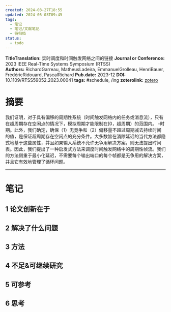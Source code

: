 ```yaml
---
created: 2024-03-27T18:55
updated: 2024-05-03T09:45
tags:
  - 笔记
  - 笔记/文献笔记
  - 待归档
status:
  - todo
---
```

 



**TitleTranslation:**  实时调度和时间触发网络之间的链接
**Journal or Conference:**   2023 IEEE Real-Time Systems Symposium (RTSS)  
**Authors:**  RichardGarreau, MatheusLadeira, EmmanuelGrolleau, HenriBauer, FrédéricRidouard, PascalRichard
**Pub.date:**  2023-12
**DOI:**  10.1109/RTSS59052.2023.00041
**tags:** #schedule, /ing
**zoterolink:**  [zotero](zotero://select/library/items/UFJBYNKB)

# 摘要

我们证明，对于具有偏移的周期性系统（时间触发网络内的任务或消息流），只有在超周期存在空闲点的情况下，模拟周期才能限制在[0，超周期）的范围内。 -时期。此外，我们确定，确保（1）无竞争和（2）偏移量不超过周期减去持续时间的值，是保证超周期存在空闲点的充分条件。大多数旨在消除延迟的当代方法都隐式地基于这些属性，并且如果输入系统不允许无争用解决方案，则无法提出时间表。因此，我们提出了一种启发式方法来调度时间触发网络中的周期性帧流。我们的方法侧重于最小化延迟，不需要每个输出端口的每个帧都是无争用的解决方案，并且它有效地管理了循环问题。







***

# 笔记

## 1 论文创新在于

## 2 解决了什么问题

## 3 方法

## 4 不足&可继续研究

## 5 可参考

## 6 思考

